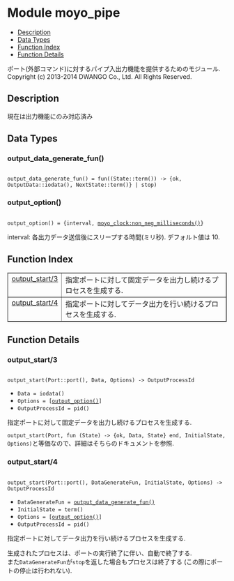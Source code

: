 

# Module moyo_pipe #
* [Description](#description)
* [Data Types](#types)
* [Function Index](#index)
* [Function Details](#functions)


ポート(外部コマンド)に対するパイプ入出力機能を提供するためのモジュール.
Copyright (c) 2013-2014 DWANGO Co., Ltd. All Rights Reserved.

<a name="description"></a>

## Description ##


現在は出力機能にのみ対応済み
<a name="types"></a>

## Data Types ##




### <a name="type-output_data_generate_fun">output_data_generate_fun()</a> ###



<pre><code>
output_data_generate_fun() = fun((State::term()) -&gt; {ok, OutputData::iodata(), NextState::term()} | stop)
</code></pre>





### <a name="type-output_option">output_option()</a> ###



<pre><code>
output_option() = {interval, <a href="moyo_clock.md#type-non_neg_milliseconds">moyo_clock:non_neg_milliseconds()</a>}
</code></pre>



  interval: 各出力データ送信後にスリープする時間(ミリ秒).  デフォルト値は 10.
<a name="index"></a>

## Function Index ##


<table width="100%" border="1" cellspacing="0" cellpadding="2" summary="function index"><tr><td valign="top"><a href="#output_start-3">output_start/3</a></td><td>指定ポートに対して固定データを出力し続けるプロセスを生成する.</td></tr><tr><td valign="top"><a href="#output_start-4">output_start/4</a></td><td>指定ポートに対してデータ出力を行い続けるプロセスを生成する.</td></tr></table>


<a name="functions"></a>

## Function Details ##

<a name="output_start-3"></a>

### output_start/3 ###


<pre><code>
output_start(Port::port(), Data, Options) -&gt; OutputProcessId
</code></pre>

<ul class="definitions"><li><code>Data = iodata()</code></li><li><code>Options = [<a href="#type-output_option">output_option()</a>]</code></li><li><code>OutputProcessId = pid()</code></li></ul>


指定ポートに対して固定データを出力し続けるプロセスを生成する.


`output_start(Port, fun (State) -> {ok, Data, State} end, InitialState, Options)`と等価なので、詳細はそちらのドキュメントを参照. <br />
<a name="output_start-4"></a>

### output_start/4 ###


<pre><code>
output_start(Port::port(), DataGenerateFun, InitialState, Options) -&gt; OutputProcessId
</code></pre>

<ul class="definitions"><li><code>DataGenerateFun = <a href="#type-output_data_generate_fun">output_data_generate_fun()</a></code></li><li><code>InitialState = term()</code></li><li><code>Options = [<a href="#type-output_option">output_option()</a>]</code></li><li><code>OutputProcessId = pid()</code></li></ul>


指定ポートに対してデータ出力を行い続けるプロセスを生成する.


生成されたプロセスは、ポートの実行終了に伴い、自動で終了する. <br />
また`DataGenerateFun`が`stop`を返した場合もプロセスは終了する (この際にポートの停止は行われない). <br />

